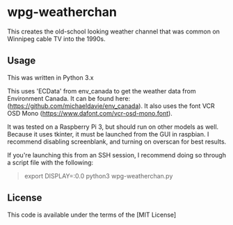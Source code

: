 # wpg-weatherchan
This creates the old-school looking weather channel that was common on Winnipeg cable TV into the 1990s.

## Usage

This was written in Python 3.x

This uses 'ECData' from env_canada to get the weather data from Environment Canada. It can be found here: (https://github.com/michaeldavie/env_canada). It also  uses the font VCR OSD Mono (https://www.dafont.com/vcr-osd-mono.font).

It was tested on a Raspberry Pi 3, but should run on other models as well. Because it uses tkinter, it must be launched from the GUI in raspbian. I recommend disabling screenblank, and turning on overscan for best results.

If you're launching this from an SSH session, I recommend doing so through a script file with the following:
>export DISPLAY=:0.0
>python3 wpg-weatherchan.py

## License

This code is available under the terms of the [MIT License]
